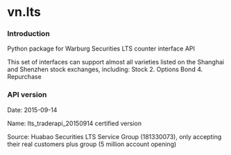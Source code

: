 # vn.lts

### Introduction
Python package for Warburg Securities LTS counter interface API

This set of interfaces can support almost all varieties listed on the Shanghai and Shenzhen stock exchanges, including:
Stock
2. Options
Bond
4. Repurchase


### API version

Date: 2015-09-14

Name: lts_traderapi_20150914 certified version

Source: Huabao Securities LTS Service Group (181330073), only accepting their real customers plus group (5 million account opening)